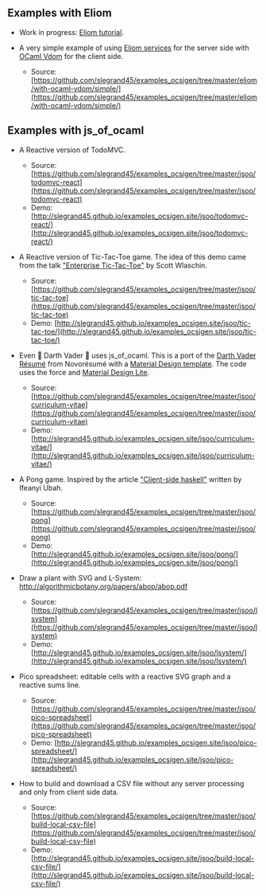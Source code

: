 
## Examples with Eliom

- Work in progress: [Eliom tutorial](https://github.com/slegrand45/examples_ocsigen/tree/master/eliom/tutorial/).

- A very simple example of using [Eliom services](https://ocsigen.org/eliom/dev/manual/clientserver-communication) for the server side with [OCaml Vdom](https://github.com/LexiFi/ocaml-vdom) for the client side.
    - Source: [https://github.com/slegrand45/examples_ocsigen/tree/master/eliom/with-ocaml-vdom/simple/](https://github.com/slegrand45/examples_ocsigen/tree/master/eliom/with-ocaml-vdom/simple/)


## Examples with js_of_ocaml

- A Reactive version of TodoMVC.
  - Source: [https://github.com/slegrand45/examples_ocsigen/tree/master/jsoo/todomvc-react](https://github.com/slegrand45/examples_ocsigen/tree/master/jsoo/todomvc-react)
  - Demo: [http://slegrand45.github.io/examples_ocsigen.site/jsoo/todomvc-react/](http://slegrand45.github.io/examples_ocsigen.site/jsoo/todomvc-react/)

- A Reactive version of Tic-Tac-Toe game. The idea of this demo came from the talk ["Enterprise Tic-Tac-Toe"](http://fsharpforfunandprofit.com/ettt/) by Scott Wlaschin.
  - Source: [https://github.com/slegrand45/examples_ocsigen/tree/master/jsoo/tic-tac-toe](https://github.com/slegrand45/examples_ocsigen/tree/master/jsoo/tic-tac-toe)
  - Demo: [http://slegrand45.github.io/examples_ocsigen.site/jsoo/tic-tac-toe/](http://slegrand45.github.io/examples_ocsigen.site/jsoo/tic-tac-toe/)

- Even :space_invader: Darth Vader :space_invader: uses js_of_ocaml. This is a port of the [Darth Vader Résumé](http://articles.novoresume.com/luke-who-is-searching-for-a-job/) from Novorésumé with a [Material Design template](http://demo.themesafari.net/materialize-responsive-resume/). The code uses the force and [Material Design Lite](http://www.getmdl.io).
  - Source: [https://github.com/slegrand45/examples_ocsigen/tree/master/jsoo/curriculum-vitae](https://github.com/slegrand45/examples_ocsigen/tree/master/jsoo/curriculum-vitae)
  - Demo: [http://slegrand45.github.io/examples_ocsigen.site/jsoo/curriculum-vitae/](http://slegrand45.github.io/examples_ocsigen.site/jsoo/curriculum-vitae/)

- A Pong game. Inspired by the article ["Client-side haskell"](http://ifeanyi.co/posts/client-side-haskell/) written by Ifeanyi Ubah.
  - Source: [https://github.com/slegrand45/examples_ocsigen/tree/master/jsoo/pong](https://github.com/slegrand45/examples_ocsigen/tree/master/jsoo/pong)
  - Demo: [http://slegrand45.github.io/examples_ocsigen.site/jsoo/pong/](http://slegrand45.github.io/examples_ocsigen.site/jsoo/pong/)

- Draw a plant with SVG and L-System: http://algorithmicbotany.org/papers/abop/abop.pdf
  - Source: [https://github.com/slegrand45/examples_ocsigen/tree/master/jsoo/lsystem](https://github.com/slegrand45/examples_ocsigen/tree/master/jsoo/lsystem)
  - Demo: [http://slegrand45.github.io/examples_ocsigen.site/jsoo/lsystem/](http://slegrand45.github.io/examples_ocsigen.site/jsoo/lsystem/)

- Pico spreadsheet: editable cells with a reactive SVG graph and a reactive sums line.
  - Source: [https://github.com/slegrand45/examples_ocsigen/tree/master/jsoo/pico-spreadsheet](https://github.com/slegrand45/examples_ocsigen/tree/master/jsoo/pico-spreadsheet)
  - Demo: [http://slegrand45.github.io/examples_ocsigen.site/jsoo/pico-spreadsheet/](http://slegrand45.github.io/examples_ocsigen.site/jsoo/pico-spreadsheet/)

- How to build and download a CSV file without any server processing and only from client side data.
  - Source: [https://github.com/slegrand45/examples_ocsigen/tree/master/jsoo/build-local-csv-file](https://github.com/slegrand45/examples_ocsigen/tree/master/jsoo/build-local-csv-file)
  - Demo: [http://slegrand45.github.io/examples_ocsigen.site/jsoo/build-local-csv-file/](http://slegrand45.github.io/examples_ocsigen.site/jsoo/build-local-csv-file/)